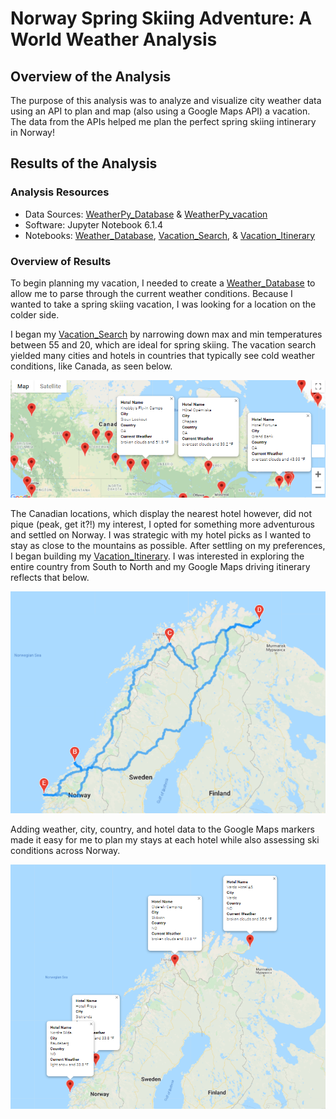 # Norway Spring Skiing Adventure: A World Weather Analysis 

## Overview of the Analysis

The purpose of this analysis was to analyze and visualize city weather data using an API to plan and map (also using a Google Maps API) a vacation. The data from the APIs helped me plan the perfect spring skiing intinerary in Norway!

## Results of the Analysis

### Analysis Resources
* Data Sources: [WeatherPy_Database](https://github.com/dwwatson1/World_Weather_Analysis/blob/main/Weather_Database/WeatherPy_Database.csv) & [WeatherPy_vacation](https://github.com/dwwatson1/World_Weather_Analysis/blob/main/Vacation_Search/WeatherPy_vacation.csv)
* Software: Jupyter Notebook 6.1.4 
* Notebooks: [Weather_Database](https://github.com/dwwatson1/World_Weather_Analysis/blob/main/Weather_Database/Weather_Database.ipynb), [Vacation_Search](https://github.com/dwwatson1/World_Weather_Analysis/blob/main/Vacation_Search/Vacation_Search.ipynb), & [Vacation_Itinerary](https://github.com/dwwatson1/World_Weather_Analysis/blob/main/Vacation_Itinerary/Vacation_Itinerary.ipynb)
 
### Overview of Results 

To begin planning my vacation, I needed to create a [Weather_Database](https://github.com/dwwatson1/World_Weather_Analysis/blob/main/Weather_Database/Weather_Database.ipynb) to allow me to parse through the current weather conditions. Because I wanted to take a spring skiing vacation, I was looking for a location on the colder side. 

I began my [Vacation_Search](https://github.com/dwwatson1/World_Weather_Analysis/blob/main/Vacation_Search/Vacation_Search.ipynb) by narrowing down max and min temperatures between 55 and 20, which are ideal for spring skiing. The vacation search yielded many cities and hotels in countries that typically see cold weather conditions, like Canada, as seen below.

![WeatherPy_vacation_map](https://github.com/dwwatson1/World_Weather_Analysis/blob/main/Vacation_Search/WeatherPy_vacation_map.PNG)

The Canadian locations, which display the nearest hotel  however, did not pique (peak, get it?!) my interest, I opted for something more adventurous and settled on Norway. I was strategic with my hotel picks as I wanted to stay as close to the mountains as possible. After settling on my preferences, I began building my [Vacation_Itinerary](https://github.com/dwwatson1/World_Weather_Analysis/blob/main/Vacation_Itinerary/Vacation_Itinerary.ipynb). I was interested in exploring the entire country from South to North and my Google Maps driving itinerary reflects that below.

![WeatherPy_travel_map](https://github.com/dwwatson1/World_Weather_Analysis/blob/main/Vacation_Itinerary/WeatherPy_travel_map.PNG)

Adding weather, city, country, and hotel data to the Google Maps markers made it easy for me to plan my stays at each hotel while also assessing ski conditions across Norway.

![WeatherPy_travel_map_markers](https://github.com/dwwatson1/World_Weather_Analysis/blob/main/Vacation_Itinerary/WeatherPy_travel_map_markers.PNG) 
